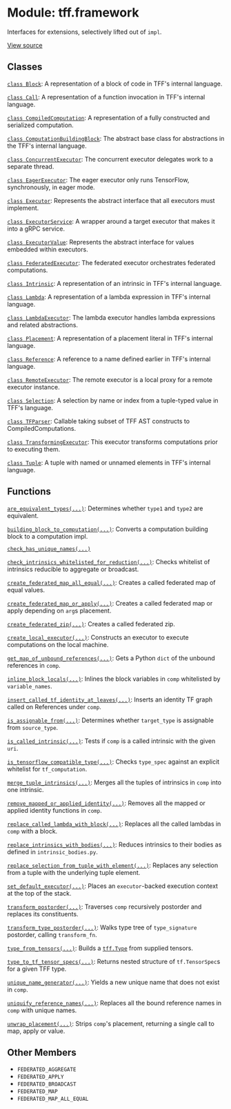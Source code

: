 <div itemscope itemtype="http://developers.google.com/ReferenceObject">
<meta itemprop="name" content="tff.framework" />
<meta itemprop="path" content="Stable" />
<meta itemprop="property" content="FEDERATED_AGGREGATE"/>
<meta itemprop="property" content="FEDERATED_APPLY"/>
<meta itemprop="property" content="FEDERATED_BROADCAST"/>
<meta itemprop="property" content="FEDERATED_MAP"/>
<meta itemprop="property" content="FEDERATED_MAP_ALL_EQUAL"/>
</div>

# Module: tff.framework

Interfaces for extensions, selectively lifted out of `impl`.

<a target="_blank" href=http://github.com/tensorflow/federated/tree/master/tensorflow_federated/python/core/framework/__init__.py>View
source</a>

<!-- Placeholder for "Used in" -->

## Classes

[`class Block`](../tff/framework/Block.md): A representation of a block of code
in TFF's internal language.

[`class Call`](../tff/framework/Call.md): A representation of a function
invocation in TFF's internal language.

[`class CompiledComputation`](../tff/framework/CompiledComputation.md): A
representation of a fully constructed and serialized computation.

[`class ComputationBuildingBlock`](../tff/framework/ComputationBuildingBlock.md):
The abstract base class for abstractions in the TFF's internal language.

[`class ConcurrentExecutor`](../tff/framework/ConcurrentExecutor.md): The
concurrent executor delegates work to a separate thread.

[`class EagerExecutor`](../tff/framework/EagerExecutor.md): The eager executor
only runs TensorFlow, synchronously, in eager mode.

[`class Executor`](../tff/framework/Executor.md): Represents the abstract
interface that all executors must implement.

[`class ExecutorService`](../tff/framework/ExecutorService.md): A wrapper around
a target executor that makes it into a gRPC service.

[`class ExecutorValue`](../tff/framework/ExecutorValue.md): Represents the
abstract interface for values embedded within executors.

[`class FederatedExecutor`](../tff/framework/FederatedExecutor.md): The
federated executor orchestrates federated computations.

[`class Intrinsic`](../tff/framework/Intrinsic.md): A representation of an
intrinsic in TFF's internal language.

[`class Lambda`](../tff/framework/Lambda.md): A representation of a lambda
expression in TFF's internal language.

[`class LambdaExecutor`](../tff/framework/LambdaExecutor.md): The lambda
executor handles lambda expressions and related abstractions.

[`class Placement`](../tff/framework/Placement.md): A representation of a
placement literal in TFF's internal language.

[`class Reference`](../tff/framework/Reference.md): A reference to a name
defined earlier in TFF's internal language.

[`class RemoteExecutor`](../tff/framework/RemoteExecutor.md): The remote
executor is a local proxy for a remote executor instance.

[`class Selection`](../tff/framework/Selection.md): A selection by name or index
from a tuple-typed value in TFF's language.

[`class TFParser`](../tff/framework/TFParser.md): Callable taking subset of TFF
AST constructs to CompiledComputations.

[`class TransformingExecutor`](../tff/framework/TransformingExecutor.md): This
executor transforms computations prior to executing them.

[`class Tuple`](../tff/framework/Tuple.md): A tuple with named or unnamed
elements in TFF's internal language.

## Functions

[`are_equivalent_types(...)`](../tff/framework/are_equivalent_types.md):
Determines whether `type1` and `type2` are equivalent.

[`building_block_to_computation(...)`](../tff/framework/building_block_to_computation.md):
Converts a computation building block to a computation impl.

[`check_has_unique_names(...)`](../tff/framework/check_has_unique_names.md)

[`check_intrinsics_whitelisted_for_reduction(...)`](../tff/framework/check_intrinsics_whitelisted_for_reduction.md):
Checks whitelist of intrinsics reducible to aggregate or broadcast.

[`create_federated_map_all_equal(...)`](../tff/framework/create_federated_map_all_equal.md):
Creates a called federated map of equal values.

[`create_federated_map_or_apply(...)`](../tff/framework/create_federated_map_or_apply.md):
Creates a called federated map or apply depending on `arg`s placement.

[`create_federated_zip(...)`](../tff/framework/create_federated_zip.md): Creates
a called federated zip.

[`create_local_executor(...)`](../tff/framework/create_local_executor.md):
Constructs an executor to execute computations on the local machine.

[`get_map_of_unbound_references(...)`](../tff/framework/get_map_of_unbound_references.md):
Gets a Python `dict` of the unbound references in `comp`.

[`inline_block_locals(...)`](../tff/framework/inline_block_locals.md): Inlines
the block variables in `comp` whitelisted by `variable_names`.

[`insert_called_tf_identity_at_leaves(...)`](../tff/framework/insert_called_tf_identity_at_leaves.md):
Inserts an identity TF graph called on References under `comp`.

[`is_assignable_from(...)`](../tff/framework/is_assignable_from.md): Determines
whether `target_type` is assignable from `source_type`.

[`is_called_intrinsic(...)`](../tff/framework/is_called_intrinsic.md): Tests if
`comp` is a called intrinsic with the given `uri`.

[`is_tensorflow_compatible_type(...)`](../tff/framework/is_tensorflow_compatible_type.md):
Checks `type_spec` against an explicit whitelist for `tf_computation`.

[`merge_tuple_intrinsics(...)`](../tff/framework/merge_tuple_intrinsics.md):
Merges all the tuples of intrinsics in `comp` into one intrinsic.

[`remove_mapped_or_applied_identity(...)`](../tff/framework/remove_mapped_or_applied_identity.md):
Removes all the mapped or applied identity functions in `comp`.

[`replace_called_lambda_with_block(...)`](../tff/framework/replace_called_lambda_with_block.md):
Replaces all the called lambdas in `comp` with a block.

[`replace_intrinsics_with_bodies(...)`](../tff/framework/replace_intrinsics_with_bodies.md):
Reduces intrinsics to their bodies as defined in `intrinsic_bodies.py`.

[`replace_selection_from_tuple_with_element(...)`](../tff/framework/replace_selection_from_tuple_with_element.md):
Replaces any selection from a tuple with the underlying tuple element.

[`set_default_executor(...)`](../tff/framework/set_default_executor.md): Places
an `executor`-backed execution context at the top of the stack.

[`transform_postorder(...)`](../tff/framework/transform_postorder.md): Traverses
`comp` recursively postorder and replaces its constituents.

[`transform_type_postorder(...)`](../tff/framework/transform_type_postorder.md):
Walks type tree of `type_signature` postorder, calling `transform_fn`.

[`type_from_tensors(...)`](../tff/framework/type_from_tensors.md): Builds a
<a href="../tff/Type.md"><code>tff.Type</code></a> from supplied tensors.

[`type_to_tf_tensor_specs(...)`](../tff/framework/type_to_tf_tensor_specs.md):
Returns nested structure of `tf.TensorSpec`s for a given TFF type.

[`unique_name_generator(...)`](../tff/framework/unique_name_generator.md):
Yields a new unique name that does not exist in `comp`.

[`uniquify_reference_names(...)`](../tff/framework/uniquify_reference_names.md):
Replaces all the bound reference names in `comp` with unique names.

[`unwrap_placement(...)`](../tff/framework/unwrap_placement.md): Strips `comp`'s
placement, returning a single call to map, apply or value.

## Other Members

*   `FEDERATED_AGGREGATE` <a id="FEDERATED_AGGREGATE"></a>
*   `FEDERATED_APPLY` <a id="FEDERATED_APPLY"></a>
*   `FEDERATED_BROADCAST` <a id="FEDERATED_BROADCAST"></a>
*   `FEDERATED_MAP` <a id="FEDERATED_MAP"></a>
*   `FEDERATED_MAP_ALL_EQUAL` <a id="FEDERATED_MAP_ALL_EQUAL"></a>
